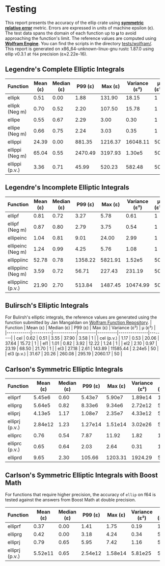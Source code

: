 # Testing
This report presents the accuracy of the ellip crate using [**symmetric relative error**](https://www.boost.org/doc/libs/1_88_0/libs/math/doc/html/math_toolkit/relative_error.html)
metric. Errors are expressed in units of machine epsilon (ε).
The test data spans the domain of each function up to **μ** to avoid approaching the function's limit.
The reference values are computed using [**Wolfram Engine**](https://www.wolfram.com/engine/).
You can find the scripts in the directory [tests/wolfram/](https://github.com/p-sira/ellip/blob/main/tests/wolfram/).
This report is generated on x86_64-unknown-linux-gnu rustc 1.87.0 using ellip v0.3.1 at `f64` precision (ε≈2.22e-16).

## Legendre's Complete Elliptic Integrals
| Function        | Mean (ε) | Median (ε) | P99 (ε) | Max (ε) | Variance (ε²) | μ (ε²) |
|-----------------|----------|------------|---------|---------|---------------|--------|
| ellipk          | 0.51     | 0.00       | 1.88    | 131.90  | 18.15         | 1      |
| ellipk (Neg m)  | 0.70     | 0.52       | 2.20    | 107.50  | 15.78         | 1      |
| ellipe          | 0.55     | 0.67       | 2.29    | 3.00    | 0.30          | 1      |
| ellipe (Neg m)  | 0.66     | 0.75       | 2.24    | 3.03    | 0.35          | 1      |
| ellippi         | 24.39    | 0.00       | 881.35  | 1216.37 | 16048.11      | 50     |
| ellippi (Neg m) | 65.04    | 0.55       | 2470.49 | 3197.93 | 1.30e5        | 50     |
| ellippi (p.v.)  | 3.36     | 0.71       | 45.99   | 520.23  | 582.48        | 50     |

## Legendre's Incomplete Elliptic Integrals
| Function           | Mean (ε) | Median (ε) | P99 (ε) | Max (ε) | Variance (ε²) | μ (ε²) |
|--------------------|----------|------------|---------|---------|---------------|--------|
| ellipf             | 0.81     | 0.72       | 3.27    | 5.78    | 0.61          | 1      |
| ellipf (Neg m)     | 0.87     | 0.80       | 2.79    | 3.75    | 0.54          | 1      |
| ellipeinc          | 1.04     | 0.81       | 9.01    | 24.00   | 2.99          | 1      |
| ellipeinc (Neg m)  | 1.24     | 0.99       | 4.25    | 5.76    | 1.08          | 1      |
| ellippiinc         | 52.78    | 0.78       | 1358.22 | 5821.91 | 1.52e5        | 50     |
| ellippiinc (Neg m) | 3.59     | 0.72       | 56.71   | 227.43  | 231.19        | 50     |
| ellippiinc (p.v.)  | 21.90    | 2.70       | 513.84  | 1487.45 | 10474.99      | 50     |

## Bulirsch's Elliptic Integrals
For Bulirsh's elliptic integrals, the reference values are generated using the function
submitted by Jan Mangaldan on [Wolfram Function Repository](https://resources.wolframcloud.com/FunctionRepository/).
| Function   | Mean (ε) | Median (ε) | P99 (ε) | Max (ε)  | Variance (ε²) | μ (ε²) |
|------------|----------|------------|---------|----------|---------------|--------|
| cel        | 0.62     | 0.51       | 3.55    | 37.90    | 3.58          | 1      |
| cel (p.v.) | 1.17     | 0.53       | 20.06   | 37.64    | 15.72         | 1      |
| el1        | 1.01     | 0.82       | 3.92    | 12.22    | 1.24          | 1      |
| el2        | 2.10     | 0.97       | 23.19   | 68.50    | 21.70         | 1      |
| el3        | 27.18    | 2.61       | 143.89  | 11585.44 | 2.24e5        | 50     |
| el3 (p.v.) | 31.67    | 20.26      | 260.08  | 295.19   | 2060.17       | 50     |

## Carlson's Symmetric Elliptic Integrals

| Function       | Mean (ε) | Median (ε) | P99 (ε) | Max (ε) | Variance (ε²) | μ (ε²) |
|----------------|----------|------------|---------|---------|---------------|--------|
| elliprf        | 5.45e6   | 0.60       | 5.43e7  | 5.90e7  | 1.89e14       | 1      |
| elliprg        | 5.64e5   | 0.82       | 8.33e6  | 9.34e6  | 2.72e12       | 50     |
| elliprj        | 4.13e5   | 1.17       | 1.08e7  | 2.35e7  | 4.33e12       | 50     |
| elliprj (p.v.) | 2.84e12  | 1.23       | 1.27e14 | 1.51e14 | 3.02e26       | 50     |
| elliprc        | 0.76     | 0.54       | 7.87    | 11.92   | 1.82          | 1      |
| elliprc (p.v.) | 0.65     | 0.64       | 2.03    | 2.64    | 0.31          | 1      |
| elliprd        | 9.65     | 2.30       | 105.66  | 1203.31 | 1924.29       | 50     |

## Carlson's Symmetric Elliptic Integrals with Boost Math
For functions that require higher precision, the accuracy of `ellip` on f64 is tested against
the answers from Boost Math at double precision.

| Function       | Mean (ε) | Median (ε) | P99 (ε) | Max (ε) | Variance (ε²) | μ (ε²) |
|----------------|----------|------------|---------|---------|---------------|--------|
| elliprf        | 0.37     | 0.00       | 1.41    | 1.75    | 0.19          | 1      |
| elliprg        | 0.42     | 0.00       | 3.18    | 4.24    | 0.34          | 50     |
| elliprj        | 0.79     | 0.65       | 5.95    | 7.42    | 1.16          | 50     |
| elliprj (p.v.) | 5.52e11  | 0.65       | 2.54e12 | 1.58e14 | 5.81e25       | 50     |
